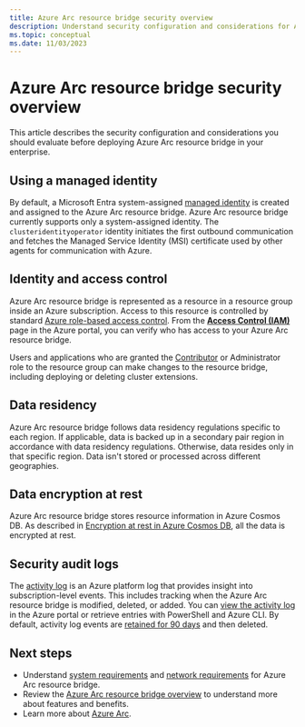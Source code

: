 ```yaml
---
title: Azure Arc resource bridge security overview 
description: Understand security configuration and considerations for Azure Arc resource bridge.
ms.topic: conceptual
ms.date: 11/03/2023
---
```


# Azure Arc resource bridge security overview

This article describes the security configuration and considerations you should evaluate before deploying Azure Arc resource bridge in your enterprise.

## Using a managed identity

By default, a Microsoft Entra system-assigned [managed identity](../../active-directory/managed-identities-azure-resources/overview.md) is created and assigned to the Azure Arc resource bridge. Azure Arc resource bridge currently supports only a system-assigned identity. The `clusteridentityoperator` identity initiates the first outbound communication and fetches the Managed Service Identity (MSI) certificate used by other agents for communication with Azure.

## Identity and access control

Azure Arc resource bridge is represented as a resource in a resource group inside an Azure subscription. Access to this resource is controlled by standard [Azure role-based access control](../../role-based-access-control/overview.md). From the [**Access Control (IAM)**](../../role-based-access-control/role-assignments-portal.md) page in the Azure portal, you can verify who has access to your Azure Arc resource bridge.

Users and applications who are granted the [Contributor](../../role-based-access-control/built-in-roles.md#contributor) or Administrator role to the resource group can make changes to the resource bridge, including deploying or deleting cluster extensions.

## Data residency

Azure Arc resource bridge follows data residency regulations specific to each region. If applicable, data is backed up in a secondary pair region in accordance with data residency regulations. Otherwise, data resides only in that specific region. Data isn't stored or processed across different geographies.

## Data encryption at rest

Azure Arc resource bridge stores resource information in Azure Cosmos DB. As described in  [Encryption at rest in Azure Cosmos DB](../../cosmos-db/database-encryption-at-rest.md), all the data is encrypted at rest.

## Security audit logs

The [activity log](../../azure-monitor/essentials/activity-log.md) is an Azure platform log that provides insight into subscription-level events. This includes tracking when the Azure Arc resource bridge is modified, deleted, or added. You can [view the activity log](../../azure-monitor/essentials/activity-log.md#view-the-activity-log) in the Azure portal or retrieve entries with PowerShell and Azure CLI. By default, activity log events are [retained for 90 days](../../azure-monitor/essentials/activity-log.md#retention-period) and then deleted.

## Next steps

- Understand [system requirements](system-requirements.md) and [network requirements](network-requirements.md) for Azure Arc resource bridge.
- Review the [Azure Arc resource bridge overview](overview.md) to understand more about features and benefits.
- Learn more about [Azure Arc](../overview.md).
